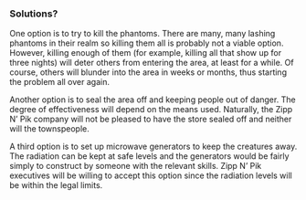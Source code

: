 ### Solutions?

One option is to try to kill the phantoms. There are many, many lashing phantoms in their realm so killing them all is probably not a viable option. However, killing enough of them (for example, killing all that show up for three nights) will deter others from entering the area, at least for a while. Of course, others will blunder into the area in weeks or months, thus starting the problem all over again.

Another option is to seal the area off and keeping people out of danger. The degree of effectiveness will depend on the means used. Naturally, the Zipp N’ Pik company will not be pleased to have the store sealed off and neither will the townspeople.

A third option is to set up microwave generators to keep the creatures away. The radiation can be kept at safe levels and the generators would be fairly simply to construct by someone with the relevant skills. Zipp N’ Pik executives will be willing to accept this option since the radiation levels will be within the legal limits.
